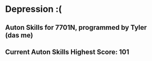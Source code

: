 # Depression :(
## Auton Skills for 7701N, programmed by Tyler (das me)
## Current Auton Skills Highest Score: 101
